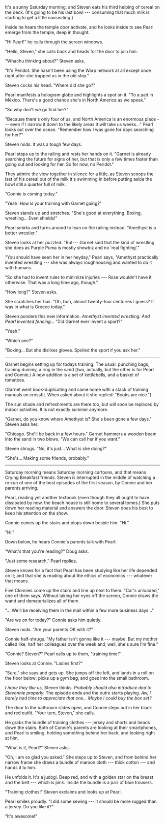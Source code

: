 It's a sunny Saturday morning, and Steven eats his third helping of
cereal on the deck. (It's going to be his last bowl --- consuming that much milk is starting
to get a little nauseating.)

Inside he hears the temple door activate, and he looks inside to see
Pearl emerge from the temple, deep in thought.

"Hi Pearl!" he calls through the screen windows.

"Hello, Steven," she calls back and heads for the door to join him.

"Whachu thinking about?" Steven asks.

"It's Peridot. She hasn't been using the Warp network at all except once right after
she trapped us in the old ship."

Steven cocks his head. "Where did she go?"

Pearl manifests a hologram globe and highlights a spot on it.
"To a pad in México.  There's a good chance she's in North America as we speak."

"So why don't we go find her?"

"Because there's only four of us, and North America is an enormous place ---
even if I narrow it down to the likely areas it will take us weeks..."
Pearl looks out over the ocean. "Remember how I was gone for days searching for her?"

Steven nods. It was a tough few days.

Pearl steps up to the railing and rests her hands on it.
"Garnet is already searching the future for signs of her, but that
is only a few times faster than going out and looking for her. So for now, no Peridot."

They admire the view together in silence for a little, as Steven scoops the last of his
cereal out of the milk it's swimming in before putting aside the bowl still a quarter full
of milk.

"Connie is coming today."

"Yeah. How is your training with Garnet going?"

Steven stands up and stretches.
"She's good at everything. Boxing, wrestling... Even shields!"

Pearl smirks and turns around to lean on the railing instead.
"Amethyst is a better wrestler."

Steven looks at her puzzled. "But--- Garnet said that the kind of wrestling she
does as Purple Puma is mostly showbiz and no 'real fighting'."

"You should have seen her in her heyday," Pearl says, "Amethyst practically
invented wrestling --- she was always roughhousing and wanted to do it with humans.

"So she had to invent rules to minimize injuries --- Rose wouldn't have it otherwise.
That was a long time ago, though."

"How long?" Steven asks.

She scratches her hair.
"Oh, buh, almost twenty-four centuries I guess? It was in what is Greece today."

Steven ponders this new information. *Amethyst invented wrestling. And Pearl invented fencing...*
"Did Garnet ever invent a sport?"

"Yeah."

"Which one?"

"Boxing... But she dislikes gloves. Spoiled the sport if you ask her."

----

Garnet begins setting up for todays training. The usual: punching bags,
training dummy, a ring in the sand (two, actually, but the other is for
Pearl and Connie.) A new addition is a set of kettlebells, and a basket of tomatoes.

(Garnet went book-duplicating and came home with a stack of training manuals
on crossfit. When asked about it she replied: "Books are nice.")

The sun shade and refreshments are there too, but will soon be replaced
by indoor activities. It is not exactly summer anymore.

"Garnet, do you know where Amethyst is? She's been gone a few days." Steven asks her.

"Chicago. She'll be back in a few hours." Garnet hammers a wooden beam into the sand in two blows.
"We can call her if you want."

Steven shrugs. "No, it's just... What is she doing?"

"She's... Making some friends, probably."

----

Saturday morning means Saturday morning cartoons, and that means Crying Breakfast friends.
Steven is interrupted in the middle of watching a re-run of one of the best episodes of
the first season, by Connie and her parents arriving.

Pearl, reading yet another textbook (even though they all ought to have dissipated by
now. the beach house is still home to several tomes.) She puts down her reading material
and answers the door. Steven does his best to keep his attention on the show.

Connie comes up the stairs and plops down beside him. "Hi."

"Hi."

Down below, he hears Connie's parents talk with Pearl:

"What's that you're reading?" Doug asks.

"Just some research," Pearl replies.

Steven knows for a fact that Pearl has been studying like her life depended on it;
and that she is reading about the ethics of economics --- whatever that means.

Five Clonnies come up the stairs and line up next to them. "Car's unloaded," one of 
them says. Without taking her eyes off the screen, Connie draws the wand and dematerializes
all of them.

"... We'll be receiving them in the mail within a few more business days..."

"Are we on for today?" Connie asks him quietly.

Steven nods. "Are your parents OK with it?"

Connie half-shrugs. "My father isn't gonna like it --- maybe. But my mother called like,
half her colleagues over the week and, well, she's sure I'm fine."

"Connie? Steven?" Pearl calls up to them, "training time!"

Steven looks at Connie. "Ladies first?"

"Sure," she says and gets up. She jumps off the loft, and lands in a roll on the floor below;
picks up a gym bag, and goes into the small bathroom.

*I hope they like us,* Steven thinks. *Probably should also introduce dad to Stevonnie properly.*
The episode ends and the outro starts playing. *Aw, I barely had time to appreciate that one...
Maybe I could buy the box set?*

The door to the bathroom slides open, and Connie steps out in her black and red outfit. "Your
turn, Steven," she calls.

He grabs the bundle of training clothes --- jersey and shorts and heads down the stairs.
Both of Connie's parents are looking at their smartphones, and Pearl is smiling, holding something
behind her back, and looking right at him.

"What is it, Pearl?" Steven asks.

"Oh, I am so glad you asked." She steps up to Steven, and
from behind her narrow frame she draws a bundle of maroon cloth --- thick cotton --- and hands it to him.

He unfolds it. It's a judogi. Deep red, and with a golden star on the breast and the belt --- which
is pink. Inside the bundle is a pair of blue trousers.

"Training clothes!" Steven exclaims and looks up at Pearl.

Pearl smiles proudly. "I did some sewing --- it should be more rugged than a jersey. Do you like it?"

"It's awesome!"
